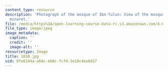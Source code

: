 ```yaml
---
content_type: resource
description: 'Photograph of the mosque of Ibn-Tulun: View of the mosque''s spiraling
  minaret.'
file: /media/https%3A/open-learning-course-data-rc.s3.amazonaws.com/4-615-the-architecture-of-cairo-spring-2002/0fe6144aa64ceb8cfcfd3e10c4ee6d27_1010.jpg
file_type: image/jpeg
image_metadata:
  caption: ''
  credit: ''
  image-alt: ''
resourcetype: Image
title: 1010.jpg
uid: 0fe6144a-a64c-eb8c-fcfd-3e10c4ee6d27
---
```

